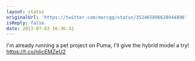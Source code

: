 ```yaml
---
layout: status
originalUrl: 'https://twitter.com/marcgg/status/352465896628944896'
isReply: false
date: 2013-07-03 16:36:32
---
```


I'm already running a pet project on Puma, I'll give the hybrid model a try! https://t.co/nlicEMZeU2
